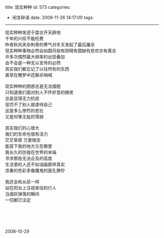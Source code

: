 title: 现实种种
id: 573
categories:
  - 闲言碎语
date: 2008-11-26 14:17:00
tags:
---

现实种种发迹于盘古开天辟地
</br>千年的兴叹不能枉费
</br>昨夜秋风夹杂刺骨的寒气对冬天发起了最后屠杀
</br>现实种种事物必然会如圆月般有阴晴有圆缺有悲欢亦有离合
</br>许多次偶然最大频率的出现叠加
</br>会不会是一种无以言传的必然
</br>其实我们都忘记了以往所有的东西
</br>甚至在睡梦中还厮杀呐喊
</br>
</br>现实种种的困惑总是无法摆脱
</br>只知道我们面对别人不怀好意的微笑
</br>总是显得无力抗拒
</br>惩罚不了别人就虐待自己
</br>这是多么惨烈的悲壮
</br>又是何等无耻的懦弱
</br>
</br>其实我们的心很大
</br>我们的生命也很有活力
</br>茫茫草原 万里晴空
</br>能容下我的地方又在哪里
</br>我长久的彷徨在世界的末端
</br>寻求那些无法企及的高度
</br>生活里的人还不如油画那样真实
</br>浓重的色彩多像魔鬼的面孔狰狞
</br>
</br>我还会和从前一样
</br>站在阳台上注视来往的行人
</br>当烟灰弹落的瞬间
</br>一切都已注定
</br>
</br>&nbsp;
</br>
</br>&nbsp;
</br>
</br>2008-10-29